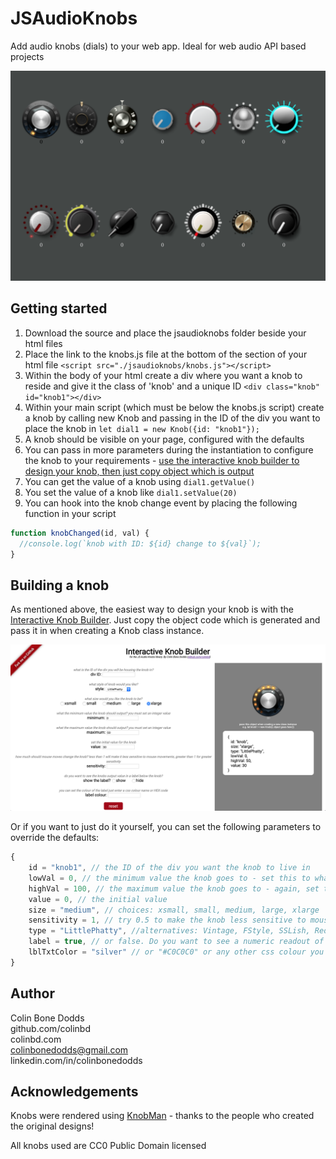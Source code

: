 # JSAudioKnobs

Add audio knobs (dials) to your web app. Ideal for web audio API based projects

<p align="center">
   <img src="docs/images/js_knobs.png" width="600px">
</p>

## Getting started

1. Download the source and place the jsaudioknobs folder beside your html files
2. Place the link to the knobs.js file at the bottom of the <head> section of your html file
   `<script src="./jsaudioknobs/knobs.js"></script>`
3. Within the body of your html create a div where you want a knob to reside and give it the class of 'knob' and a unique ID
   `<div class="knob" id="knob1"></div>`
4. Within your main script (which must be below the knobs.js script) create a knob by calling new Knob and passing in the ID of the div you want to place the knob in
   `let dial1 = new Knob({id: "knob1"});`
5. A knob should be visible on your page, configured with the defaults
6. You can pass in more parameters during the instantiation to configure the knob to your requirements - [use the interactive knob builder to design your knob, then just copy object which is output](https://colinbd.github.io/JSAudioKnobs)
7. You can get the value of a knob using `dial1.getValue()`
8. You set the value of a knob like `dial1.setValue(20)`
9. You can hook into the knob change event by placing the following function in your script

```javascript
function knobChanged(id, val) {
  //console.log(`knob with ID: ${id} change to ${val}`);
}
```

## Building a knob

As mentioned above, the easiest way to design your knob is with the [Interactive Knob Builder](https://colinbd.github.io/JSAudioKnobs). Just copy the object code which is generated and pass it in when creating a Knob class instance.

<p align="center">
   <img src="docs/images/knobBuilder.png" width="800px">
</p>

Or if you want to just do it yourself, you can set the following parameters to override the defaults:

```javascript
{
    id = "knob1", // the ID of the div you want the knob to live in
    lowVal = 0, // the minimum value the knob goes to - set this to whatever you like
    highVal = 100, // the maximum value the knob goes to - again, set this to whatever you like
    value = 0, // the initial value
    size = "medium", // choices: xsmall, small, medium, large, xlarge
    sensitivity = 1, // try 0.5 to make the knob less sensitive to mouse movements, 1.5 for bigger knob changes relative to mouse moves
    type = "LittlePhatty", //alternatives: Vintage, FStyle, SSLish, RedScale, Silver, Aqua, kjLED, Credence, Wedge, Hexagonal, Hippy, Bluesbreaker, Oscar
    label = true, // or false. Do you want to see a numeric readout of the value below the knob?
    lblTxtColor = "silver" // or "#C0C0C0" or any other css colour you like
}
```

## Author

Colin Bone Dodds  
github.com/colinbd  
colinbd.com  
colinbonedodds@gmail.com  
linkedin.com/in/colinbonedodds

## Acknowledgements

Knobs were rendered using [KnobMan](https://www.g200kg.com/en/webknobman/gallery.php) - thanks to the people who created the original designs!

All knobs used are CC0 Public Domain licensed
